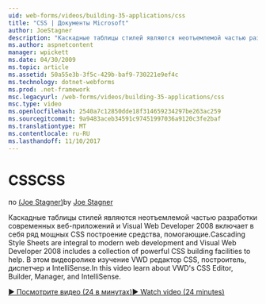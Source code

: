 ```yaml
---
uid: web-forms/videos/building-35-applications/css
title: "CSS | Документы Microsoft"
author: JoeStagner
description: "Каскадные таблицы стилей являются неотъемлемой частью разработки современных веб-приложений и Visual Web Developer 2008 включает в себя ряд мощных CSS построение средства, помогающие..."
ms.author: aspnetcontent
manager: wpickett
ms.date: 04/30/2009
ms.topic: article
ms.assetid: 50a55e3b-3f5c-429b-baf9-730221e9ef4c
ms.technology: dotnet-webforms
ms.prod: .net-framework
msc.legacyurl: /web-forms/videos/building-35-applications/css
msc.type: video
ms.openlocfilehash: 2540a7c12850dde18f314659234297be263ac259
ms.sourcegitcommit: 9a9483aceb34591c97451997036a9120c3fe2baf
ms.translationtype: MT
ms.contentlocale: ru-RU
ms.lasthandoff: 11/10/2017
---
```

<a name="css"></a><span data-ttu-id="9769b-103">CSS</span><span class="sxs-lookup"><span data-stu-id="9769b-103">CSS</span></span>
====================
<span data-ttu-id="9769b-104">по [(Joe Stagner)](https://github.com/JoeStagner)</span><span class="sxs-lookup"><span data-stu-id="9769b-104">by [Joe Stagner](https://github.com/JoeStagner)</span></span>

<span data-ttu-id="9769b-105">Каскадные таблицы стилей являются неотъемлемой частью разработки современных веб-приложений и Visual Web Developer 2008 включает в себя ряд мощных CSS построение средства, помогающие.</span><span class="sxs-lookup"><span data-stu-id="9769b-105">Cascading Style Sheets are integral to modern web development and Visual Web Developer 2008 includes a collection of powerful CSS building facilities to help.</span></span> <span data-ttu-id="9769b-106">В этом видеоролике изучение VWD редактор CSS, построитель, диспетчер и IntelliSense.</span><span class="sxs-lookup"><span data-stu-id="9769b-106">In this video learn about VWD's CSS Editor, Builder, Manager, and IntelliSense.</span></span>

[<span data-ttu-id="9769b-107">&#9654; Посмотрите видео (24 в минутах)</span><span class="sxs-lookup"><span data-stu-id="9769b-107">&#9654; Watch video (24 minutes)</span></span>](https://channel9.msdn.com/Blogs/ASP-NET-Site-Videos/css)
